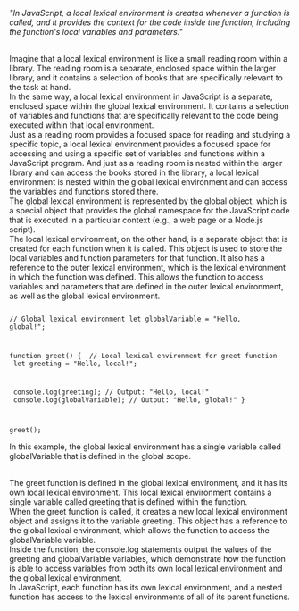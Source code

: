 _"In JavaScript, a local lexical environment is created whenever a function is called, and it provides the context for the code inside the function, including the function's local variables and parameters."_

<br/>
Imagine that a local lexical environment is like a small reading room within a library. The reading room is a separate, enclosed space within the larger library, and it contains a selection of books that are specifically relevant to the task at hand.

<br/>
In the same way, a local lexical environment in JavaScript is a separate, enclosed space within the global lexical environment. It contains a selection of variables and functions that are specifically relevant to the code being executed within that local environment.

<br/>
Just as a reading room provides a focused space for reading and studying a specific topic, a local lexical environment provides a focused space for accessing and using a specific set of variables and functions within a JavaScript program. And just as a reading room is nested within the larger library and can access the books stored in the library, a local lexical environment is nested within the global lexical environment and can access the variables and functions stored there.

<br/>
The global lexical environment is represented by the global object, which is a special object that provides the global namespace for the JavaScript code that is executed in a particular context (e.g., a web page or a Node.js script).

<br/>
The local lexical environment, on the other hand, is a separate object that is created for each function when it is called. This object is used to store the local variables and function parameters for that function. It also has a reference to the outer lexical environment, which is the lexical environment in which the function was defined. This allows the function to access variables and parameters that are defined in the outer lexical environment, as well as the global lexical environment.

<Code language='javascript'>

// Global lexical environment
let globalVariable = "Hello, global!";

function greet() {
&nbsp;// Local lexical environment for greet function
&nbsp;let greeting = "Hello, local!";

&nbsp;console.log(greeting); // Output: "Hello, local!"
&nbsp;console.log(globalVariable); // Output: "Hello, global!"
}

greet();
</Code>

In this example, the global lexical environment has a single variable called globalVariable that is defined in the global scope.

<br/>
The greet function is defined in the global lexical environment, and it has its own local lexical environment. This local lexical environment contains a single variable called greeting that is defined within the function.

<br/>
When the greet function is called, it creates a new local lexical environment object and assigns it to the variable greeting. This object has a reference to the global lexical environment, which allows the function to access the globalVariable variable.

<br/>
Inside the function, the console.log statements output the values of the greeting and globalVariable variables, which demonstrate how the function is able to access variables from both its own local lexical environment and the global lexical environment.

<br/>
In JavaScript, each function has its own lexical environment, and a nested function has access to the lexical environments of all of its parent functions.
